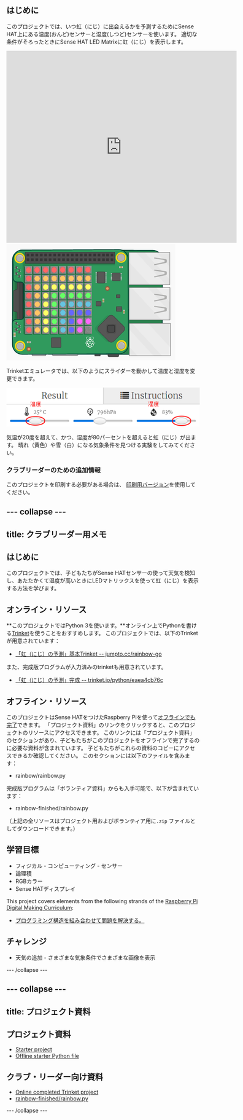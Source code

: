 ## はじめに

このプロジェクトでは、いつ虹（にじ）に出会えるかを予測するためにSense HAT上にある温度(おんど)センサーと湿度(しつど)センサーを使います。 適切な条件がそろったときにSense HAT LED Matrixに虹（にじ）を表示します。

<div class="trinket">
  <iframe src="https://trinket.io/embed/python/eaea4cb76c?outputOnly=true&start=result" width="600" height="500" frameborder="0" marginwidth="0" marginheight="0" allowfullscreen>
</iframe> <img src="images/rainbow-final.png" />
</div>

Trinketエミュレータでは、以下のようにスライダーを動かして温度と湿度を変更できます。

![スクリーンショット](images/rainbow-sliders.png)

気温が20度を超えて、かつ、湿度が80パーセントを超えると虹（にじ）が出ます。 晴れ（黄色）や雪（白）になる気象条件を見つける実験をしてみてください。

### クラブリーダーのための追加情報

このプロジェクトを印刷する必要がある場合は、 [印刷用バージョン](https://projects.raspberrypi.org/en/projects/rainbow-predictor/print)を使用してください。

## \--- collapse \---

## title: クラブリーダー用メモ

## はじめに

このプロジェクトでは、子どもたちがSense HATセンサーの使って天気を検知し、あたたかくて湿度が高いときにLEDマトリックスを使って虹（にじ）を表示する方法を学びます。

## オンライン・リソース

**このプロジェクトではPython 3を使います。**オンライン上でPythonを書ける[Trinket](https://trinket.io/)を使うことをおすすめします。 このプロジェクトでは、以下のTrinketが用意されています：

* [「虹（にじ）の予測」基本Trinket -- jumpto.cc/rainbow-go](http://jumpto.cc/rainbow-go)

また、完成版プログラムが入力済みのtrinketも用意されています。

* [「虹（にじ）の予測」完成 -- trinket.io/python/eaea4cb76c](https://trinket.io/python/eaea4cb76c)

## オフライン・リソース

このプロジェクトはSense HATをつけたRaspberry Piを使って[オフラインでも完了](https://www.codeclubprojects.org/en-GB/resources/physical-sense-hat/)できます。 「プロジェクト資料」のリンクをクリックすると、このプロジェクトのリソースにアクセスできます。 このリンクには「プロジェクト資料」のセクションがあり、子どもたちがこのプロジェクトをオフラインで完了するのに必要な資料が含まれています。 子どもたちがこれらの資料のコピーにアクセスできるか確認してください。 このセクションには以下のファイルを含みます：

* rainbow/rainbow.py

完成版プログラムは「ボランティア資料」からも入手可能で、以下が含まれています：

* rainbow-finished/rainbow.py

（上記の全リソースはプロジェクト用およびボランティア用に`.zip` ファイルとしてダウンロードできます。）

## 学習目標

* フィジカル・コンピューティング - センサー
* 論理積 
* RGBカラー
* Sense HATディスプレイ

This project covers elements from the following strands of the [Raspberry Pi Digital Making Curriculum](https://rpf.io/curriculum):

* [プログラミング構造を組み合わせて問題を解決する。](https://www.raspberrypi.org/curriculum/programming/builder)

## チャレンジ

* 天気の追加 - さまざまな気象条件でさまざまな画像を表示 

\--- /collapse \---

## \--- collapse \---

## title: プロジェクト資料

## プロジェクト資料

* [Starter project](http://jumpto.cc/rainbow-go)
* [Offline starter Python file](resources/rainbow-rainbow.py)

## クラブ・リーダー向け資料

* [Online completed Trinket project](https://trinket.io/python/eaea4cb76c)
* [rainbow-finished/rainbow.py](resources/rainbow-final-rainbow.py)

\--- /collapse \---